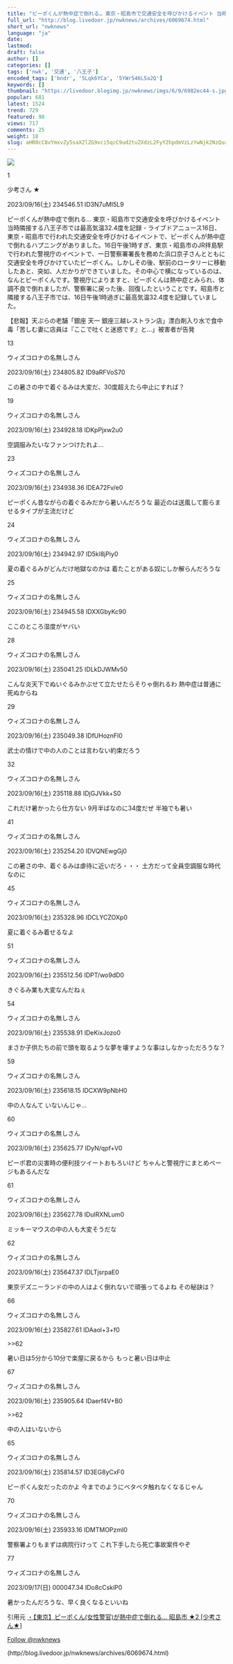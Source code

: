 ```yaml
---
title: "ピーポくんが熱中症で倒れる… 東京・昭島市で交通安全を呼びかけるイベント 当時隣接する八王子市では最高気温32.4度を記録"
full_url: "http://blog.livedoor.jp/nwknews/archives/6069674.html"
short_url: "nwknews"
language: "ja"
date: 
lastmod: 
draft: false
author: []
categories: []
tags: ['nwk', '交通', '八王子']
encoded_tags: ['bndr', '5Lqk6YCa', '5YWr546L5a2Q']
keywords: []
thumbnail: "https://livedoor.blogimg.jp/nwknews/imgs/6/9/6982ec44-s.jpg"
popular: 681
latest: 1524
trend: 729
featured: 98
views: 717
comments: 25
weight: 18
slug: aHR0cC8vYmxvZy5saXZlZG9vci5qcC9ud2tuZXdzL2FyY2hpdmVzLzYwNjk2NzQuaHRtbA==
---
```


![](https://livedoor.blogimg.jp/nwknews/imgs/6/9/6982ec44-s.jpg)

<div><p class='t_h'>1 <p>少考さん ★</p> <p> 2023/09/16(土) 234546.51 ID3N7uMI5L9</p></p><p>ピーポくんが熱中症で倒れる… 東京・昭島市で交通安全を呼びかけるイベント 当時隣接する八王子市では最高気温32.4度を記録 - ライブドアニュース16日、東京・昭島市で行われた交通安全を呼びかけるイベントで、ピーポくんが熱中症で倒れるハプニングがありました。16日午後1時すぎ、東京・昭島市のJR拝島駅で行われた警視庁のイベントで、一日警察署署長を務めた浜口京子さんとともに交通安全を呼びかけていたピーポくん。しかしその後、駅前のロータリーに移動したあと、突如、人だかりができていました。その中心で横になっているのは、なんとピーポくんです。警視庁によりますと、ピーポくんは熱中症とみられ、体調不良で倒れましたが、警察署に戻った後、回復したということです。昭島市と隣接する八王子市では、16日午後1時過ぎに最高気温32.4度を記録していました。</p><p>【悲報】天ぷらの老舗「銀座 天一 銀座三越レストラン店」漂白剤入り水で食中毒「苦しむ妻に店員は『ここで吐くと迷惑です』と…」被害者が告発</p><p class='t_h'>13 <p>ウィズコロナの名無しさん</p> <p> 2023/09/16(土) 234805.82 ID9aRFVoS70</p></p> <p class='t_b'> この暑さの中で着ぐるみは大変だ、30度超えたら中止にすれば？ </p> <p class='t_h'>19 <p>ウィズコロナの名無しさん</p> <p> 2023/09/16(土) 234928.18 IDKpPjxw2u0</p></p> <p class='t_b'> 空調服みたいなファンつけたれよ… </p> <p class='t_h'>23 <p>ウィズコロナの名無しさん</p> <p> 2023/09/16(土) 234938.36 IDEA72Fv/e0</p></p> <p class='t_b'> ピーポくん昔ながらの着ぐるみだから暑いんだろうな 最近のは送風して膨らませるタイプが主流だけど </p> <p class='t_h'>24 <p>ウィズコロナの名無しさん</p> <p> 2023/09/16(土) 234942.97 ID5kl8jPiy0</p></p> <p class='t_b'> 夏の着ぐるみがどんだけ地獄なのかは 着たことがある奴にしか解らんだろうな </p> <p class='t_h'>25 <p>ウィズコロナの名無しさん</p> <p> 2023/09/16(土) 234945.58 IDXXGbyKc90</p></p> <p class='t_b'> ここのところ湿度がヤバい </p> <p class='t_h'>28 <p>ウィズコロナの名無しさん</p> <p> 2023/09/16(土) 235041.25 IDLkDJWMv50</p></p> <p class='t_b'> こんな炎天下でぬいぐるみかぶせて立たせたらそりゃ倒れるわ 熱中症は普通に死ぬからね </p> <p class='t_h'>29 <p>ウィズコロナの名無しさん</p> <p> 2023/09/16(土) 235049.38 IDfUHoznFl0</p></p> <p class='t_b'> 武士の情けで中の人のことは言わない約束だろう </p> <p class='t_h'>32 <p>ウィズコロナの名無しさん</p> <p> 2023/09/16(土) 235118.88 IDjGJVkk+S0</p></p> <p class='t_b'> これだけ暑かったら仕方ない 9月半ばなのに34度だぜ 半袖でも暑い </p> <p class='t_h'>41 <p>ウィズコロナの名無しさん</p> <p> 2023/09/16(土) 235254.20 IDVQNEwgGj0</p></p> <p class='t_b'> この暑さの中、着ぐるみは虐待に近いだろ・・・ 土方だって全員空調服な時代なのに </p> <p class='t_h'>45 <p>ウィズコロナの名無しさん</p> <p> 2023/09/16(土) 235328.96 IDCLYCZOXp0</p></p> <p class='t_b'> 夏に着ぐるみ着せるなよ </p> <p class='t_h'>51 <p>ウィズコロナの名無しさん</p> <p> 2023/09/16(土) 235512.56 IDPT/wo9dD0</p></p> <p class='t_b'> きぐるみ業も大変なんだねぇ </p> <p class='t_h'>54 <p>ウィズコロナの名無しさん</p> <p> 2023/09/16(土) 235538.91 IDeKixJozo0</p></p> <p class='t_b'> まさか子供たちの前で頭を取るような夢を壊すような事はしなかっただろうな？ </p> <p class='t_h'>59 <p>ウィズコロナの名無しさん</p> <p> 2023/09/16(土) 235618.15 IDCXW9pNbH0</p></p> <p class='t_b'> 中の人なんて いないんじゃ… </p> <p class='t_h'>60 <p>ウィズコロナの名無しさん</p> <p> 2023/09/16(土) 235625.77 IDyN/qpf+V0</p></p> <p class='t_b'> ピーポ君の災害時の便利技ツイートおもろいけど ちゃんと警視庁にまとめページもあるんだな </p> <p class='t_h'>61 <p>ウィズコロナの名無しさん</p> <p> 2023/09/16(土) 235627.78 IDulRXNLum0</p></p> <p class='t_b'> ミッキーマウスの中の人も大変そうだな </p> <p class='t_h'>62 <p>ウィズコロナの名無しさん</p> <p> 2023/09/16(土) 235647.37 IDLTjsrpaE0</p></p> <p class='t_b'> 東京デズニーランドの中の人はよく倒れないで頑張ってるよね その秘訣は？ </p> <p class='t_h t_i'>66 <p>ウィズコロナの名無しさん</p> <p> 2023/09/16(土) 235827.61 IDAaol+3+f0</p></p> <p class='t_b t_i'> <p class='anchor'>>>62</p> 暑い日は5分から10分で楽屋に戻るから もっと暑い日は中止 </p> <p class='t_h t_i'>67 <p>ウィズコロナの名無しさん</p> <p> 2023/09/16(土) 235905.64 IDaerf4V+B0</p></p> <p class='t_b t_i'> <p class='anchor'>>>62</p> 中の人はいないから </p> <p class='t_h'>65 <p>ウィズコロナの名無しさん</p> <p> 2023/09/16(土) 235814.57 ID3EG8yCxF0</p></p> <p class='t_b'> ピーポくん女だったのかよ 今までのようにベタベタ触れなくなるじゃん </p> <p class='t_h'>70 <p>ウィズコロナの名無しさん</p> <p> 2023/09/16(土) 235933.16 IDMTMOPzmI0</p></p> <p class='t_b'> 警察署よりもまずは病院行けって これ下手したら死亡事故案件やぞ </p> <p class='t_h'>77 <p>ウィズコロナの名無しさん</p> <p> 2023/09/17(日) 000047.34 IDo8cCskiP0</p></p> <p class='t_b'> 暑かったんだろうな、早く良くなるといいね </p> <p>引用元 <a target='_blank' href='http//2chspa.com/thread/newsplus/1694875546'>・</a><a target='_blank' href='https//asahi.5ch.net/test/read.cgi/newsplus/1694875546/'>【東京】ピーポくん(女性警官)が熱中症で倒れる… 昭島市 ★2 [少考さん★]</a></p><a href='https//twitter.com/nwknews?ref_src=twsrc%5Etfw' class='twitter-follow-button'>Follow @nwknews</a><p><b></b></p><p><b></b></p><p><b></b></p><p><b></b></p><p><b></b></p><p><b></b></p></div>

(http//blog.livedoor.jp/nwknews/archives/6069674.html)
